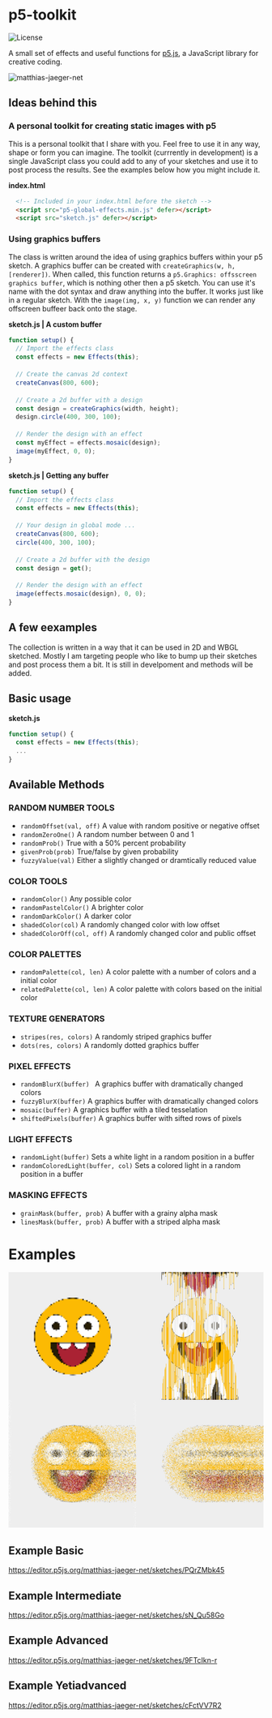 # p5-toolkit
![License](https://poser.pugx.org/laravel/lumen-framework/license.svg)

A small set of effects and useful functions for [p5.js](https://p5js.org/ "p5.js"),
a JavaScript library for creative coding.

![matthias-jaeger-net](cover.png)

## Ideas behind this
### A personal toolkit for creating static images with p5
This is a personal toolkit that I share with you. Feel free to use it in any way,
shape or form you can imagine. The toolkit (currrently in development) is a single
JavaScript class you could add to any of your sketches and use it to post process
the results. See the examples below how you might include it.

**index.html**
```html
  <!-- Included in your index.html before the sketch -->
  <script src="p5-global-effects.min.js" defer></script>
  <script src="sketch.js" defer></script>
```

### Using graphics buffers
The class is written around the idea of using graphics buffers within your p5 sketch.
A graphics buffer can be created with ``createGraphics(w, h, [renderer])``.
When called, this function returns a ``p5.Graphics: offsscreen graphics buffer``, which is nothing
other then a p5 sketch. You can use it's name with the dot syntax and draw anything into the buffer.
It works just like in a regular sketch. With the ``image(img, x, y)`` function we can render any
offscreen buffeer back onto the stage.

**sketch.js | A custom buffer**
```javascript
function setup() {
  // Import the effects class
  const effects = new Effects(this);

  // Create the canvas 2d context
  createCanvas(800, 600);

  // Create a 2d buffer with a design
  const design = createGraphics(width, height);
  design.circle(400, 300, 100);

  // Render the design with an effect
  const myEffect = effects.mosaic(design);
  image(myEffect, 0, 0);
}
```

**sketch.js | Getting any buffer**
```javascript
function setup() {
  // Import the effects class
  const effects = new Effects(this);

  // Your design in global mode ...
  createCanvas(800, 600);
  circle(400, 300, 100);

  // Create a 2d buffer with the design
  const design = get();

  // Render the design with an effect
  image(effects.mosaic(design), 0, 0);
}
```


## A few eexamples
The collection is written in a way that it can
be used in 2D and WBGL sketched. Mostly I am targeting people who like to bump up their
sketches and post process them a bit. It is still in develpoment and methods will be added.

## Basic usage

**sketch.js**
```javascript
function setup() {
  const effects = new Effects(this);
  ...
}
```
## Available Methods

### RANDOM NUMBER TOOLS
- ```randomOffset(val, off)``` A value with random positive or negative offset
- ```randomZeroOne()``` A random number between 0 and 1
- ```randomProb()``` True with a 50% percent probability
- ```givenProb(prob)``` True/false by given probability
- ```fuzzyValue(val)``` Either a slightly changed or dramtically reduced value

### COLOR TOOLS
- ```randomColor()``` Any possible color
- ```randomPastelColor()``` A brighter color
- ```randomDarkColor()``` A darker color
- ```shadedColor(col)``` A randomly changed color with low offset
- ```shadedColorOff(col, off)``` A randomly changed color and public offset

### COLOR PALETTES
- ```randomPalette(col, len)``` A color palette with a number of colors and a initial color
- ```relatedPalette(col, len)``` A color palette with colors based on the initial color

### TEXTURE GENERATORS
- ```stripes(res, colors)``` A randomly striped graphics buffer
-  ```dots(res, colors)```  A randomly dotted graphics buffer

 ### PIXEL EFFECTS
- ```randomBlurX(buffer) ``` A graphics buffer with dramatically changed colors
- ```fuzzyBlurX(buffer)``` A graphics buffer with dramatically changed colors
- ```mosaic(buffer)``` A graphics buffer with a tiled tesselation
- ```shiftedPixels(buffer)``` A graphics buffer with sifted rows of pixels

### LIGHT EFFECTS
- ```randomLight(buffer)```  Sets a white light in a random position in a buffer
- ```randomColoredLight(buffer, col)``` Sets a colored light in a random position in a buffer

### MASKING EFFECTS
- ```grainMask(buffer, prob)``` A buffer with a grainy alpha mask
- ```linesMask(buffer, prob)``` A buffer with a striped alpha mask

# Examples

![matthias-jaeger-net-2](canvas.png)

## Example Basic
https://editor.p5js.org/matthias-jaeger-net/sketches/PQrZMbk45

## Example Intermediate
https://editor.p5js.org/matthias-jaeger-net/sketches/sN_Qu58Go

## Example Advanced
https://editor.p5js.org/matthias-jaeger-net/sketches/9FTcIkn-r

## Example Yetiadvanced
https://editor.p5js.org/matthias-jaeger-net/sketches/cFctVV7R2